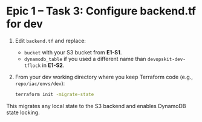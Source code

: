 # Epic 1 – Task 3: Configure backend.tf for dev

1) Edit `backend.tf` and replace:
   - `bucket` with your S3 bucket from **E1-S1**.
   - `dynamodb_table` if you used a different name than `devopskit-dev-tflock` in **E1-S2**.

2) From your dev working directory where you keep Terraform code (e.g., `repo/iac/envs/dev`):
   ```bash
   terraform init -migrate-state
   ```

This migrates any local state to the S3 backend and enables DynamoDB state locking.
